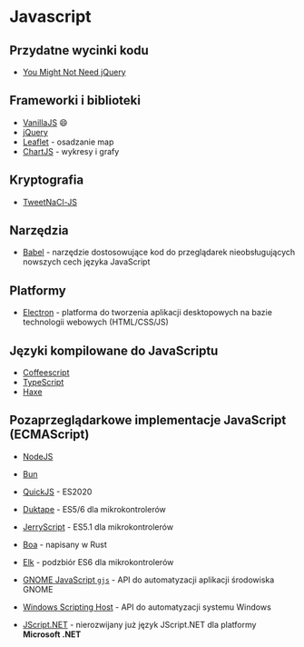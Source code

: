 # Javascript

## Przydatne wycinki kodu

* [You Might Not Need jQuery](http://youmightnotneedjquery.com/)

## Frameworki i biblioteki

* [VanillaJS](http://vanilla-js.com/) 😄
* [jQuery](https://jquery.com/)
* [Leaflet](https://leafletjs.com/) - osadzanie map
* [ChartJS](https://www.chartjs.org/) - wykresy i grafy

## Kryptografia

* [TweetNaCl-JS](https://tweetnacl.js.org/#/)

## Narzędzia

* [Babel](https://babeljs.io/) - narzędzie dostosowujące kod do przeglądarek nieobsługujących nowszych cech języka JavaScript

## Platformy

* [Electron](https://www.electronjs.org/) - platforma do tworzenia aplikacji desktopowych na bazie technologii webowych (HTML/CSS/JS)

## Języki kompilowane do JavaScriptu

* [Coffeescript](https://coffeescript.org/)
* [TypeScript](https://www.typescriptlang.org/)
* [Haxe](https://haxe.org/)

## Pozaprzeglądarkowe implementacje JavaScript (ECMAScript)

* [NodeJS](https://nodejs.org/en/)
* [Bun](https://bun.sh/)
* [QuickJS](https://bellard.org/quickjs/) - ES2020
* [Duktape](https://duktape.org/) - ES5/6 dla mikrokontrolerów
* [JerryScript](https://jerryscript.net/) - ES5.1 dla mikrokontrolerów
* [Boa](https://github.com/boa-dev/boa) - napisany w Rust
* [Elk](https://github.com/cesanta/elk) - podzbiór ES6 dla mikrokontrolerów

* [GNOME JavaScript `gjs`](https://gjs-docs.gnome.org/) - API do automatyzacji aplikacji środowiska GNOME
* [Windows Scripting Host](https://en.wikipedia.org/wiki/Windows_Script_Host) - API do automatyzacji systemu Windows
* [JScript.NET](https://docs.microsoft.com/en-us/previous-versions/windows/internet-explorer/ie-developer/scripting-articles/ms974588%28v=msdn.10%29?redirectedfrom=MSDN) - nierozwijany już język JScript.NET dla platformy **Microsoft .NET**


